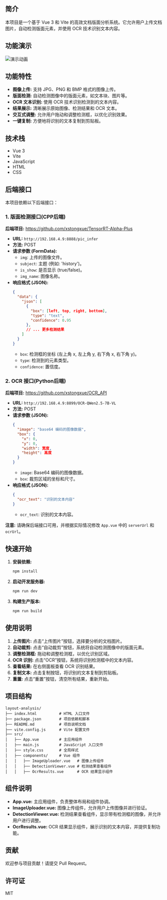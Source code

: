 <file path="README.md">

## 简介

本项目是一个基于 Vue 3 和 Vite 的高效文档版面分析系统。它允许用户上传文档图片，自动检测版面元素，并使用 OCR 技术识别文本内容。

## 功能演示

![演示动画](/show.gif)

## 功能特性

- **图像上传:** 支持 JPG、PNG 和 BMP 格式的图像上传。
- **版面检测:** 自动检测图像中的版面元素，如文本块、图片等。
- **OCR 文本识别:** 使用 OCR 技术识别检测到的文本内容。
- **结果展示:** 清晰展示原始图像、检测结果和 OCR 文本。
- **交互式调整:** 允许用户拖动和调整检测框，以优化识别效果。
- **一键复制:** 方便地将识别的文本复制到剪贴板。

## 技术栈

- Vue 3
- Vite
- JavaScript
- HTML
- CSS

## 后端接口

本项目依赖以下后端接口：

### 1. 版面检测接口(CPP后端)
**后端项目:** https://github.com/xstongxue/TensorRT-Alpha-Plus 
- **URL:** `http://192.168.4.9:8888/pic_infer`
- **方法:** POST
- **请求参数 (FormData):**
    - `img`:  上传的图像文件。
    - `subject`:  主题 (例如: 'history')。
    - `is_show`:  是否显示 (true/false)。
    - `img_name`:  图像名称。
- **响应格式 (JSON):**
    ```json
    {
      "data": {
        "json": [
          {
            "box": [left, top, right, bottom],
            "type": "text",
            "confidence": 0.95
          },
          // ... 更多检测结果
        ]
      }
    }
    ```
    - `box`:  检测框的坐标 (左上角 x, 左上角 y, 右下角 x, 右下角 y)。
    - `type`:  检测到的元素类型。
    - `confidence`:  置信度。

### 2. OCR 接口(Python后端)
**后端项目:** https://github.com/xstongxue/OCR_API
- **URL:** `http://192.168.4.9:8899/OCR-QWen2.5-7B-VL`
- **方法:** POST
- **请求参数 (JSON):**
    ```json
    {
      "image": "base64 编码的图像数据",
      "box": {
        "x": 0,
        "y": 0,
        "width": 宽度,
        "height": 高度
      }
    }
    ```
    - `image`:  Base64 编码的图像数据。
    - `box`:  裁剪区域的坐标和尺寸。
- **响应格式 (JSON):**
    ```json
    {
      "ocr_text": "识别的文本内容"
    }
    ```
    - `ocr_text`:  识别的文本内容。

**注意:**  请确保后端接口可用，并根据实际情况修改 `App.vue` 中的 `serverUrl` 和 `ocrUrl`。

## 快速开始

1.  **安装依赖:**

    ```bash
    npm install
    ```

2.  **启动开发服务器:**

    ```bash
    npm run dev
    ```

3.  **构建生产版本:**

    ```bash
    npm run build
    ```

## 使用说明

1.  **上传图片:** 点击“上传图片”按钮，选择要分析的文档图片。
2.  **自动裁剪:** 点击“自动裁剪”按钮，系统将自动检测图像中的版面元素。
3.  **调整检测框:** 拖动和调整检测框，以优化识别区域。
4.  **OCR 识别:** 点击“OCR”按钮，系统将识别检测框中的文本内容。
5.  **查看结果:** 在右侧面板查看 OCR 识别结果。
6.  **复制文本:** 点击复制按钮，将识别的文本复制到剪贴板。
7.  **重置:** 点击“重置”按钮，清空所有结果，重新开始。

## 项目结构

```
layout-analysis/
├── index.html          # HTML 入口文件
├── package.json        # 项目依赖和脚本
├── README.md           # 项目说明文档
├── vite.config.js      # Vite 配置文件
├── src/
│   ├── App.vue         # 主应用组件
│   ├── main.js         # JavaScript 入口文件
│   ├── style.css       # 全局样式
│   ├── components/     # Vue 组件
│   │   ├── ImageUploader.vue   # 图像上传组件
│   │   ├── DetectionViewer.vue # 检测结果查看组件
│   │   ├── OcrResults.vue      # OCR 结果显示组件
```

## 组件说明

- **App.vue:** 主应用组件，负责整体布局和组件协调。
- **ImageUploader.vue:** 图像上传组件，允许用户上传图像并进行验证。
- **DetectionViewer.vue:** 检测结果查看组件，显示带有检测框的图像，并允许用户进行调整。
- **OcrResults.vue:** OCR 结果显示组件，展示识别的文本内容，并提供复制功能。

## 贡献

欢迎参与项目贡献！请提交 Pull Request。

## 许可证

MIT
</file>
